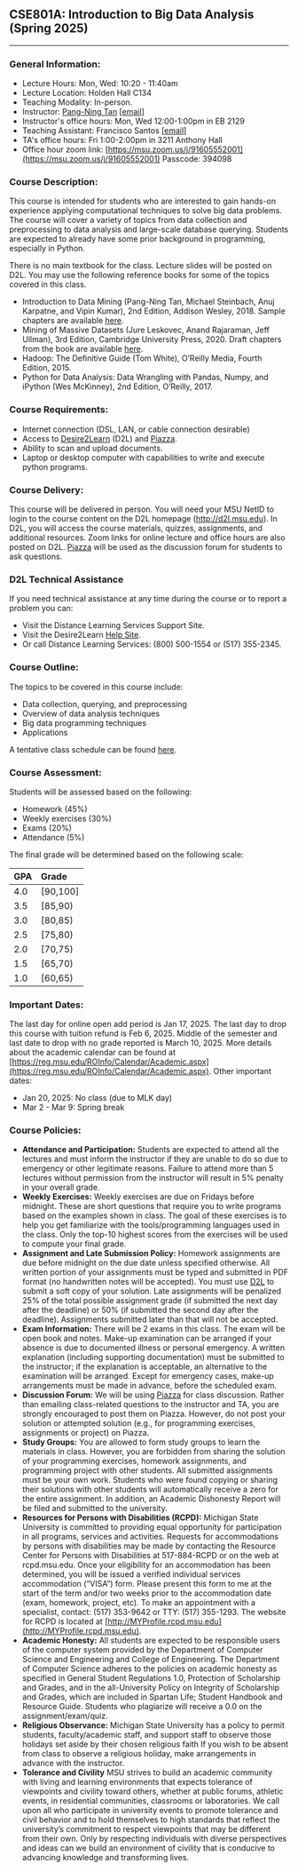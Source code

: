 ## CSE801A: Introduction to Big Data Analysis (Spring 2025)
---

### General Information:

- Lecture Hours: Mon, Wed: 10:20 - 11:40am
- Lecture Location: Holden Hall C134
- Teaching Modality: In-person.
- Instructor: [Pang-Ning Tan](http://www.cse.msu.edu/~ptan) [[email](mailto:ptan@msu.edu)] 
- Instructor's office hours: Mon, Wed 12:00-1:00pm in EB 2129
- Teaching Assistant:  Francisco Santos [[email](mailto:santosf3@msu.edu)] 
- TA's office hours: Fri 1:00-2:00pm in 3211 Anthony Hall
- Office hour zoom link: [https://msu.zoom.us/j/91605552001](https://msu.zoom.us/j/91605552001) Passcode: 394098

### Course Description: 
This course is intended for students who are interested to gain hands-on experience applying computational techniques to solve big data problems.
The course will cover a variety of topics from data collection and preprocessing to data analysis and large-scale database querying. Students are 
expected to already have some prior background in programming, especially in Python.

There is no main textbook for the class. Lecture slides will be posted on D2L. You may use the following reference books for some of the topics covered in this class.
-	Introduction to Data Mining (Pang-Ning Tan, Michael Steinbach, Anuj Karpatne, and Vipin Kumar), 2nd Edition, Addison Wesley, 2018. Sample chapters are available [here](https://www-users.cs.umn.edu/~kumar001/dmbook/index.php).
-	Mining of Massive Datasets (Jure Leskovec, Anand Rajaraman, Jeff Ullman), 3rd Edition, Cambridge University Press, 2020. Draft chapters from the book are available [here](http://www.mmds.org/).
-	Hadoop: The Definitive Guide (Tom White), O’Reilly Media, Fourth Edition, 2015.
-	Python for Data Analysis: Data Wrangling with Pandas, Numpy, and iPython (Wes McKinney), 2nd Edition, O’Reilly, 2017.

### Course Requirements:
-	Internet connection (DSL, LAN, or cable connection desirable)
-	Access to [Desire2Learn](https://d2l.msu.edu) (D2L) and [Piazza](https://piazza.com/msu/spring2025/cse801a). 
-	Ability to scan and upload documents.
-	Laptop or desktop computer with capabilities to write and execute python programs. 

### Course Delivery:
This course will be delivered in person. You will need your MSU NetID to login to the course content on the D2L homepage (http://d2l.msu.edu). In D2L, you will access the course materials, quizzes, assignments, and additional resources. Zoom links for online lecture and office hours are also posted on D2L. [Piazza](https://piazza.com/msu/spring2025/cse801a) will be used as the discussion forum for students to ask questions. 

### D2L Technical Assistance
If you need technical assistance at any time during the course or to report a problem you can:
- Visit the Distance Learning Services Support Site.
- Visit the Desire2Learn [Help Site](http://help.d2l.msu.edu/).  
- Or call Distance Learning Services: (800) 500-1554 or (517) 355-2345.

### Course Outline: 
The topics to be covered in this course include:
- Data collection, querying, and preprocessing
- Overview of data analysis techniques
- Big data programming techniques 
- Applications 

A tentative class schedule can be found [here](https://pnt1234.github.io/CSE801A/Spring2025/schedule). 

### Course Assessment:
Students will be assessed based on the following:
- Homework (45%)
- Weekly exercises (30%)
- Exams (20%)
- Attendance (5%)

The final grade will be determined based on the following scale:

| GPA |   Grade  |
|-----|:---------|
| 4.0 | [90,100] |
| 3.5 | [85,90)  |
| 3.0 | [80,85)  |
| 2.5 | [75,80)  |
| 2.0 | [70,75)  |
| 1.5 | [65,70)  |
| 1.0 | [60,65)  |

### Important Dates:
The last day for online open add period is Jan 17, 2025. The last day to drop this course with tuition refund is Feb 6, 2025. Middle of the semester and last date to drop with no grade reported is March 10, 2025. 
More details about the academic calendar can be found at [https://reg.msu.edu/ROInfo/Calendar/Academic.aspx](https://reg.msu.edu/ROInfo/Calendar/Academic.aspx). Other important dates:
- Jan 20, 2025: No class (due to MLK day)
- Mar 2 - Mar 9: Spring break

### Course Policies:

- **Attendance and Participation:** Students are expected to attend all the lectures and must inform the instructor if they are unable to do so due to emergency or other legitimate reasons. Failure to attend more than 5 lectures without permission from the instructor will result in 5% penalty in your overall grade.
- **Weekly Exercises:** Weekly exercises are due on Fridays before midnight. These are short questions that require you to write programs based on the examples shown in class. The goal of these exercises is to help you get familiarize with the tools/programming languages used in the class. Only the top-10 highest scores from the exercises will be used to compute your final grade. 
- **Assignment and Late Submission Policy:** Homework assignments are due before midnight on the due date unless specified otherwise.
All written portion of your assignments must be typed and submitted in PDF format (no handwritten notes will be accepted). You must use [D2L](http://d2l.msu.edu) to submit a soft copy of your solution. Late assignments will be penalized 25% of the total possible assignment grade (if submitted the next day after the deadline) or 50% (if submitted the second day after the deadline). Assignments submitted later than that will not be accepted.
- **Exam Information:** There will be 2 exams in this class. The exam will be open book and notes. Make-up examination can be arranged if your absence is due to documented illness or personal emergency. A written explanation (including supporting documentation) must be submitted to the instructor; if the explanation is acceptable, an alternative to the examination will be arranged. Except for emergency cases, make-up arrangements must be made in advance, before the scheduled exam. 
- **Discussion Forum:** We will be using [Piazza](https://piazza.com/msu/spring2025/cse801a) for class discussion. Rather than emailing class-related questions to the instructor and TA, you are strongly encouraged to post them on Piazza. However, do not post your solution or attempted solution (e.g., for programming exercises, assignments or project) on Piazza. 
- **Study Groups:** You are allowed to form study groups to learn the materials in class. However, you are forbidden from sharing the solution of your programming exercises, homework assignments, and programming project with other students. All submitted assignments must be your own work. Students who were found copying or sharing their solutions with other students will automatically receive a zero for the entire assignment. In addition, an Academic Dishonesty Report will be filed and submitted to the university.
- **Resources for Persons with Disabilities (RCPD):** Michigan State University is committed to providing equal opportunity for participation in all programs, services and activities. Requests for accommodations by persons with disabilities may be made by contacting the Resource Center for Persons with Disabilities at 517-884-RCPD or on the web at rcpd.msu.edu. Once your eligibility for an accommodation has been determined, you will be issued a verified individual services accommodation (“VISA”) form. Please present this form to me at the start of the term and/or two weeks prior to the accommodation date (exam, homework, project, etc). To make an appointment with a specialist, contact:  (517) 353-9642 or TTY:  (517) 355-1293. The website for RCPD is located at [http://MYProfile.rcpd.msu.edu](http://MYProfile.rcpd.msu.edu).
- **Academic Honesty:** All students are expected to be responsible users of the computer system provided by the Department of Computer Science and Engineering and College of Engineering. The Department of Computer Science adheres to the policies on academic honesty as specified in General Student Regulations 1.0, Protection of Scholarship and Grades, and in the all-University Policy on Integrity of Scholarship and Grades, which are included in Spartan Life; Student Handbook and Resource Guide. Students who plagiarize will receive a 0.0 on the assignment/exam/quiz.  
- **Religious Observance:** Michigan State University has a policy to permit students, faculty/academic staff, and support staff to observe those holidays set aside by their chosen religious faith If you wish to be absent from class to observe a religious holiday, make arrangements in advance with the instructor.
- **Tolerance and Civility** MSU strives to build an academic community with living and learning environments that expects tolerance of viewpoints and civility toward others, whether at public forums, athletic events, in residential communities, classrooms or laboratories. We call upon all who participate in university events to promote tolerance and civil behavior and to hold themselves to high standards that reflect the university’s commitment to respect viewpoints that may be different from their own. Only by respecting individuals with diverse perspectives and ideas can we build an environment of civility that is conducive to advancing knowledge and transforming lives.
